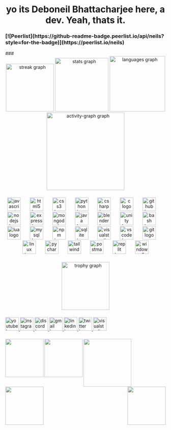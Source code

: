 <h1 align="center">yo its Deboneil Bhattacharjee here, a dev. Yeah, thats it.</h1>
<h3> [![Peerlist](https://github-readme-badge.peerlist.io/api/neils?style=for-the-badge)](https://peerlist.io/neils) </h3>
###

<div align="center">
  <img src="https://streak-stats.demolab.com?user=deboneil07&locale=en&mode=daily&theme=radical&hide_border=false&border_radius=5&date_format=j%20M%5B%20Y%5D" height="150" alt="streak graph"  />
  <img src="https://github-readme-stats.vercel.app/api?username=deboneil07&hide_title=false&hide_rank=false&show_icons=true&include_all_commits=true&count_private=true&disable_animations=false&theme=aura&locale=en&hide_border=false&custom_title=My%20Stats" height="168" alt="stats graph"  />
  <img src="https://github-readme-stats.vercel.app/api/top-langs?username=deboneil07&locale=en&hide_title=false&layout=compact&card_width=320&langs_count=10&theme=codeSTACKr&hide_border=false" height="174" alt="languages graph"  />
  <img src="https://github-readme-activity-graph.vercel.app/graph?username=deboneil07&radius=0&area=true&hide_title=false&hide_border=false&theme=synthwave-84&custom_title=My%20Contribution%20Graph" height="244" alt="activity-graph graph"  />
</div>

###

<div align="center">
  <img src="https://cdn.jsdelivr.net/gh/devicons/devicon/icons/javascript/javascript-original.svg" height="42" alt="javascript logo"  />
  <img width="21" />
  <img src="https://cdn.jsdelivr.net/gh/devicons/devicon/icons/html5/html5-original.svg" height="42" alt="html5 logo"  />
  <img width="21" />
  <img src="https://cdn.jsdelivr.net/gh/devicons/devicon/icons/css3/css3-original.svg" height="42" alt="css3 logo"  />
  <img width="21" />
  <img src="https://cdn.jsdelivr.net/gh/devicons/devicon/icons/python/python-original.svg" height="42" alt="python logo"  />
  <img width="21" />
  <img src="https://cdn.jsdelivr.net/gh/devicons/devicon/icons/csharp/csharp-original.svg" height="42" alt="csharp logo"  />
  <img width="21" />
  <img src="https://cdn.jsdelivr.net/gh/devicons/devicon/icons/c/c-original.svg" height="42" alt="c logo"  />
  <img width="21" />
  <img src="https://skillicons.dev/icons?i=github" height="42" alt="github logo"  />
  <img width="21" />
  <img src="https://cdn.jsdelivr.net/gh/devicons/devicon/icons/nodejs/nodejs-original.svg" height="42" alt="nodejs logo"  />
  <img width="21" />
  <img src="https://skillicons.dev/icons?i=express" height="42" alt="express logo"  />
  <img width="21" />
  <img src="https://cdn.jsdelivr.net/gh/devicons/devicon/icons/mongodb/mongodb-original.svg" height="42" alt="mongodb logo"  />
  <img width="21" />
  <img src="https://cdn.jsdelivr.net/gh/devicons/devicon/icons/java/java-original.svg" height="42" alt="java logo"  />
  <img width="21" />
  <img src="https://cdn.jsdelivr.net/gh/devicons/devicon/icons/blender/blender-original.svg" height="42" alt="blender logo"  />
  <img width="21" />
  <img src="https://skillicons.dev/icons?i=unity" height="42" alt="unity logo"  />
  <img width="21" />
  <img src="https://skillicons.dev/icons?i=bash" height="42" alt="bash logo"  />
  <img width="21" />
  <img src="https://img.shields.io/badge/Lua-2C2D72?logo=lua&logoColor=white&style=for-the-badge" height="42" alt="lua logo"  />
  <img width="21" />
  <img src="https://cdn.jsdelivr.net/gh/devicons/devicon/icons/mysql/mysql-original.svg" height="42" alt="mysql logo"  />
  <img width="21" />
  <img src="https://cdn.jsdelivr.net/gh/devicons/devicon/icons/npm/npm-original-wordmark.svg" height="42" alt="npm logo"  />
  <img width="21" />
  <img src="https://cdn.jsdelivr.net/gh/devicons/devicon/icons/sqlite/sqlite-original.svg" height="42" alt="sqlite logo"  />
  <img width="21" />
  <img src="https://cdn.jsdelivr.net/gh/devicons/devicon/icons/visualstudio/visualstudio-plain.svg" height="42" alt="visualstudio logo"  />
  <img width="21" />
  <img src="https://cdn.jsdelivr.net/gh/devicons/devicon/icons/vscode/vscode-original.svg" height="42" alt="vscode logo"  />
  <img width="21" />
  <img src="https://cdn.jsdelivr.net/gh/devicons/devicon/icons/git/git-original.svg" height="42" alt="git logo"  />
  <img width="21" />
  <img src="https://cdn.jsdelivr.net/gh/devicons/devicon/icons/linux/linux-original.svg" height="42" alt="linux logo"  />
  <img width="21" />
  <img src="https://cdn.jsdelivr.net/gh/devicons/devicon/icons/pycharm/pycharm-original.svg" height="42" alt="pycharm logo"  />
  <img width="21" />
  <img src="https://img.shields.io/badge/Tailwind CSS-06B6D4?logo=tailwindcss&logoColor=black&style=for-the-badge" height="42" alt="tailwindcss logo"  />
  <img width="21" />
  <img src="https://img.shields.io/badge/Postman-FF6C37?logo=postman&logoColor=black&style=for-the-badge" height="42" alt="postman logo"  />
  <img width="21" />
  <img src="https://img.shields.io/badge/Replit-F26207?logo=replit&logoColor=black&style=for-the-badge" height="42" alt="replit logo"  />
  <img width="21" />
  <img src="https://cdn.jsdelivr.net/gh/devicons/devicon/icons/windows8/windows8-original.svg" height="42" alt="windows8 logo"  />
</div>

###

<div align="center">
  <img src="https://github-profile-trophy.vercel.app?username=deboneil07&theme=discord&column=4&row=1&margin-w=8&margin-h=8&no-bg=false&no-frame=false&order=4" height="150" alt="trophy graph"  />
</div>

###

<div align="left">
  <a href="https://www.youtube.com/channel/UCvJSpxaGXSIoHQgyPV4efrA" target="_blank">
    <img src="https://img.shields.io/static/v1?message=Youtube&logo=youtube&label=&color=FF0000&logoColor=white&labelColor=&style=for-the-badge" height="42" alt="youtube logo"  />
  </a>
  <a href="https://www.instagram.com/_.kxntrxl._/" target="_blank">
    <img src="https://img.shields.io/static/v1?message=Instagram&logo=instagram&label=&color=E4405F&logoColor=white&labelColor=&style=for-the-badge" height="42" alt="instagram logo"  />
  </a>
  <a href="barboach." target="_blank">
    <img src="https://img.shields.io/static/v1?message=Discord&logo=discord&label=&color=7289DA&logoColor=white&labelColor=&style=for-the-badge" height="42" alt="discord logo"  />
  </a>
  <a href="bhattacharjeedeboneil@gmail.com" target="_blank">
    <img src="https://img.shields.io/static/v1?message=Gmail&logo=gmail&label=&color=D14836&logoColor=white&labelColor=&style=for-the-badge" height="42" alt="gmail logo"  />
  </a>
  <a href="https://www.linkedin.com/in/deboneil-bhattacharjee-304149297?trk=contact-info" target="_blank">
    <img src="https://img.shields.io/static/v1?message=LinkedIn&logo=linkedin&label=&color=0077B5&logoColor=white&labelColor=&style=for-the-badge" height="42" alt="linkedin logo"  />
  </a>
  <a href="https://twitter.com/Deboneilbhatt" target="_blank">
    <img src="https://img.shields.io/static/v1?message=Twitter&logo=twitter&label=&color=1DA1F2&logoColor=white&labelColor=&style=for-the-badge" height="42" alt="twitter logo"  />
  </a>
  <img src="https://img.shields.io/static/v1?message=Visual%20Studio%20Marketplace&logo=visualstudio&label=&color=e2165e&logoColor=white&labelColor=&style=for-the-badge" height="42" alt="visualstudio logo"  />
</div>

###

<img align="left" height="120" src="https://user-images.githubusercontent.com/74038190/212257460-738ff738-247f-4445-a718-cdd0ca76e2db.gif"  />

###

<img align="left" height="120" src="https://user-images.githubusercontent.com/74038190/212257472-08e52665-c503-4bd9-aa20-f5a4dae769b5.gif"  />

###

<img align="left" height="150" src="https://user-images.githubusercontent.com/74038190/212257468-1e9a91f1-b626-4baa-b15d-5c385dfa7ed2.gif"  />

###

<img align="left" height="120" src="https://user-images.githubusercontent.com/74038190/212257465-7ce8d493-cac5-494e-982a-5a9deb852c4b.gif"  />

###

<img align="right" height="120" src="https://user-images.githubusercontent.com/74038190/212257454-16e3712e-945a-4ca2-b238-408ad0bf87e6.gif"  />

###
